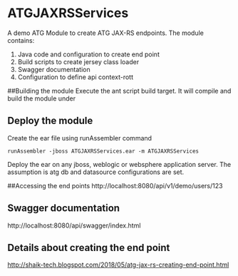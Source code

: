# ATGJAXRSServices

A demo ATG Module to create ATG JAX-RS endpoints.
The module contains:
1. Java code and configuration to create end point
2. Build scripts to create jersey class loader
3. Swagger documentation
4. Configuration to define api context-rott

##Building the module
Execute the ant script build target.
It will compile and build the module under <ATG-dir>

## Deploy the module
Create the ear file using runAssembler command

````
runAssembler -jboss ATGJAXRSServices.ear -m ATGJAXRSServices
````
Deploy the ear on any jboss, weblogic or websphere application server. The assumption is atg db and datasource configurations are set.

##Accessing the end points
http://localhost:8080/api/v1/demo/users/123

## Swagger documentation
http://localhost:8080/api/swagger/index.html

## Details about creating the end point
http://shaik-tech.blogspot.com/2018/05/atg-jax-rs-creating-end-point.html
